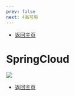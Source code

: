 ```yaml
---
prev: false
next: 4高可用
---
```


* [返回主页](../home.md)
# SpringCloud
  ![](../../picture/3/3SpringCloud.png)
* [返回主页](../home.md)